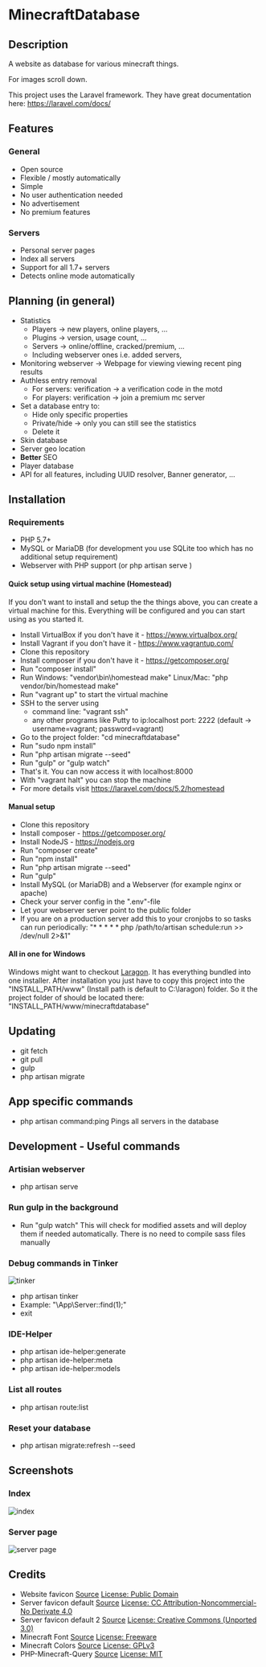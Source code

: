 # MinecraftDatabase

## Description

A website as database for various minecraft things.

For images scroll down.

This project uses the Laravel framework. They have great documentation here: https://laravel.com/docs/

## Features

### General

* Open source
* Flexible / mostly automatically
* Simple
* No user authentication needed
* No advertisement
* No premium features

### Servers

* Personal server pages
* Index all servers
* Support for all 1.7+ servers
* Detects online mode automatically

## Planning (in general)

* Statistics
    * Players -> new players, online players, ...
    * Plugins -> version, usage count, ...
    * Servers -> online/offline, cracked/premium, ...
    * Including webserver ones i.e. added servers,
* Monitoring webserver -> Webpage for viewing viewing recent ping results
* Authless entry removal
    * For servers: verification -> a verification code in the motd
    * For players: verification -> join a premium mc server
* Set a database entry to:
    * Hide only specific properties
    * Private/hide -> only you can still see the statistics
    * Delete it
* Skin database
* Server geo location
* **Better** SEO
* Player database
* API for all features, including UUID resolver, Banner generator, ...

## Installation

### Requirements

* PHP 5.7+
* MySQL or MariaDB (for development you use SQLite too which has no additional setup requirement)
* Webserver with PHP support (or php artisan serve )

#### Quick setup using virtual machine (Homestead)

If you don't want to install and setup the the things above, you can create a virtual machine for this. Everything
will be configured and you can start using as you started it.

* Install VirtualBox if you don't have it - https://www.virtualbox.org/
* Install Vagrant if you don't have it - https://www.vagrantup.com/
* Clone this repository
* Install composer if you don't have it - https://getcomposer.org/
* Run "composer install"
* Run
    Windows: "vendor\bin\homestead make"
    Linux/Mac: "php vendor/bin/homestead make"
* Run "vagrant up" to start the virtual machine
* SSH to the server using
    * command line: "vagrant ssh"
    * any other programs like Putty to ip:localhost port: 2222 (default -> username=vagrant; password=vagrant)
* Go to the project folder: "cd minecraftdatabase"
* Run "sudo npm install"
* Run "php artisan migrate --seed"
* Run "gulp" or "gulp watch"
* That's it. You can now access it with localhost:8000
* With "vagrant halt" you can stop the machine
* For more details visit https://laravel.com/docs/5.2/homestead

#### Manual setup

* Clone this repository
* Install composer - https://getcomposer.org/
* Install NodeJS - https://nodejs.org
* Run "composer create"
* Run "npm install"
* Run "php artisan migrate --seed"
* Run "gulp"
* Install MySQL (or MariaDB) and a Webserver (for example nginx or apache)
* Check your server config in the ".env"-file
* Let your webserver server point to the public folder
* If you are on a production server add this to your cronjobs to so tasks can run periodically:
    "* * * * * php /path/to/artisan schedule:run >> /dev/null 2>&1"

#### All in one for Windows

Windows might want to checkout [Laragon](https://laragon.org/). It has everything bundled into one installer. After
installation you just have to copy this project into the "INSTALL_PATH/www" (Install path is default to C:\laragon)
folder. So it the project folder of should be located there: "INSTALL_PATH/www/minecraftdatabase"

## Updating

* git fetch
* git pull
* gulp
* php artisan migrate

## App specific commands

* php artisan command:ping
    Pings all servers in the database

## Development - Useful commands

### Artisian webserver

* php artisan serve

### Run gulp in the background

* Run "gulp watch"
This will check for modified assets and will deploy them if needed automatically. There is no need to compile
sass files manually

### Debug commands in Tinker

![tinker](http://i.imgur.com/GDFeZIc.png)

* php artisan tinker
* Example: "\App\Server::find(1);"
* exit

### IDE-Helper

* php artisan ide-helper:generate
* php artisan ide-helper:meta
* php artisan ide-helper:models

### List all routes

* php artisan route:list

### Reset your database

* php artisan migrate:refresh --seed

## Screenshots

### Index

![index](http://i.imgur.com/50aiPOM.png)

### Server page

![server page](http://i.imgur.com/HHrgpl4.png)

## Credits

* Website favicon
[Source](https://www.wpclipart.com/computer/icons/database_symbol.png.html)
[License: Public Domain](https://www.wpclipart.com/terms.html)
* Server favicon default
[Source](http://www.iconarchive.com/show/minecraft-icons-by-chrisl21.2.html)
[License: CC Attribution-Noncommercial-No Derivate 4.0](http://creativecommons.org/licenses/by-nc-nd/4.0/)
* Server favicon default 2
[Source](https://www.iconfinder.com/icons/104823/minecraft_icon)
[License: Creative Commons (Unported 3.0)](https://creativecommons.org/licenses/by/3.0/)
* Minecraft Font
[Source](http://www.fonts2u.com/minecraft)
[License: Freeware](https://creativecommons.org/licenses/by/3.0/)
* Minecraft Colors
[Source](https://github.com/Spirit55555/PHP-Minecraft)
[License: GPLv3](https://github.com/Spirit55555/PHP-Minecraft/blob/master/LICENSE)
* PHP-Minecraft-Query
[Source](https://github.com/xPaw/PHP-Minecraft-Query)
[License: MIT](https://github.com/xPaw/PHP-Minecraft-Query/blob/master/LICENSE)